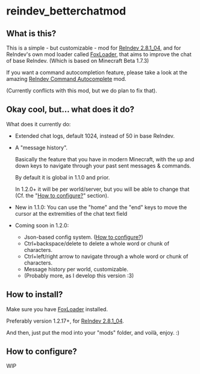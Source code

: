 # reindev_betterchatmod

## What is this?
This is a simple - but customizable - mod for [ReIndev 2.8.1_04](https://reindev.miraheze.org/wiki/Reindev_Wiki),
and for ReIndev's own mod loader called [FoxLoader](https://github.com/Fox2Code/FoxLoader),
that aims to improve the chat of base ReIndev.
(Which is based on Minecraft Beta 1.7.3)

If you want a command autocompletion feature, please take a look at the amazing [ReIndev Command Autocomplete](https://github.com/jelliedbanana/ReIndev-CommandAutocomplete) mod.

(Currently conflicts with this mod, but we do plan to fix that).

## Okay cool, but... what does it do?
What does it currently do:
- Extended chat logs, default 1024, instead of 50 in base ReIndev.
- A "message history".

  Basically the feature that you have in modern Minecraft,
  with the up and down keys to navigate through your past sent messages & commands.

  By default it is global in 1.1.0 and prior.
  
  In 1.2.0+ it will be per world/server, but you will be able to change that
  (Cf. the "[How to configure?](#how-to-configure)" section).

- New in 1.1.0: You can use the "home" and the "end" keys to move the cursor at the extremities of the chat text field

- Coming soon in 1.2.0:

  - Json-based config system. ([How to configure?](#how-to-configure))
  - Ctrl+backspace/delete to delete a whole word or chunk of characters.
  - Ctrl+left/right arrow to navigate through a whole word or chunk of characters.
  - Message history per world, customizable.
  - (Probably more, as I develop this version :3)

## How to install?
Make sure you have [FoxLoader](https://github.com/Fox2Code/FoxLoader) installed.

Preferably version 1.2.17+, for [ReIndev 2.8.1_04](https://reindev.miraheze.org/wiki/Reindev_Wiki).

And then, just put the mod into your "mods" folder, and voilà, enjoy. :)

## How to configure?
WIP
